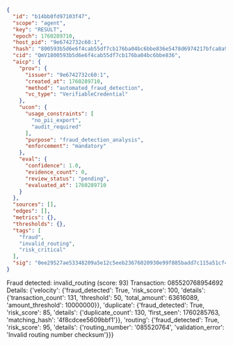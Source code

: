 ```json
{
  "id": "b14bb0fd97103f47",
  "scope": "agent",
  "key": "RESULT",
  "epoch": 1760289710,
  "host_pid": "9e6742732c60:1",
  "hash": "800593b5d6e6f4cab55df7cb176ba04bc6bbe836e5478d6974217bfca8a99030",
  "cid": "QmV1800593b5d6e6f4cab55df7cb176ba04bc6bbe836",
  "aicp": {
    "prov": {
      "issuer": "9e6742732c60:1",
      "created_at": 1760289710,
      "method": "automated_fraud_detection",
      "vc_type": "VerifiableCredential"
    },
    "ucon": {
      "usage_constraints": [
        "no_pii_export",
        "audit_required"
      ],
      "purpose": "fraud_detection_analysis",
      "enforcement": "mandatory"
    },
    "eval": {
      "confidence": 1.0,
      "evidence_count": 0,
      "review_status": "pending",
      "evaluated_at": 1760289710
    }
  },
  "sources": [],
  "edges": [],
  "metrics": {},
  "thresholds": {},
  "tags": [
    "fraud",
    "invalid_routing",
    "risk_critical"
  ],
  "sig": "0ee29527ae53348209a5e12c5eeb23676020930e99f885badd7c115a51cf4868"
}
```

Fraud detected: invalid_routing (score: 93)
Transaction: 085520768954692
Details: {'velocity': {'fraud_detected': True, 'risk_score': 100, 'details': {'transaction_count': 131, 'threshold': 50, 'total_amount': 63616089, 'amount_threshold': 10000000}}, 'duplicate': {'fraud_detected': True, 'risk_score': 85, 'details': {'duplicate_count': 130, 'first_seen': 1760285763, 'matching_hash': '4f8cdcee5609bbf1'}}, 'routing': {'fraud_detected': True, 'risk_score': 95, 'details': {'routing_number': '085520764', 'validation_error': 'Invalid routing number checksum'}}}